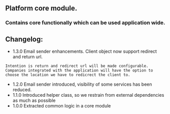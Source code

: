 ## Platform core module.

### Contains core functionally which can be used application wide.

## Changelog:

* 1.3.0 Email sender enhancements. Client object now support redirect and return url.
 ```
Intention is return and redirect url will be made configurable.
Companies integrated with the application will have the option to choose the location we have to redicrect the client to.
```
* 1.2.0 Email sender introduced, visibility of some services has been reduced.
* 1.1.0 Introduced helper class, so we restrain from external dependencies as much as possible
* 1.0.0 Extracted common logic in a core module